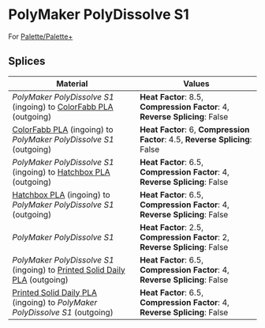 # PolyMaker PolyDissolve S1

For [Palette/Palette+](palette.md)

## Splices

Material | Values
-------- | ------
_PolyMaker PolyDissolve S1_ (ingoing) to [ColorFabb PLA](colorfabb_pla.md) (outgoing) | **Heat Factor**: 8.5, **Compression Factor**: 4, **Reverse Splicing**: False
[ColorFabb PLA](colorfabb_pla.md) (ingoing) to _PolyMaker PolyDissolve S1_ (outgoing) | **Heat Factor**: 6, **Compression Factor**: 4.5, **Reverse Splicing**: False
_PolyMaker PolyDissolve S1_ (ingoing) to [Hatchbox PLA](hatchbox_pla.md) (outgoing) | **Heat Factor**: 6.5, **Compression Factor**: 4, **Reverse Splicing**: False
[Hatchbox PLA](hatchbox_pla.md) (ingoing) to _PolyMaker PolyDissolve S1_ (outgoing) | **Heat Factor**: 6.5, **Compression Factor**: 4, **Reverse Splicing**: False
_PolyMaker PolyDissolve S1_ | **Heat Factor**: 2.5, **Compression Factor**: 2, **Reverse Splicing**: False
_PolyMaker PolyDissolve S1_ (ingoing) to [Printed Solid Daily PLA](printed_solid_daily_pla.md) (outgoing) | **Heat Factor**: 6.5, **Compression Factor**: 4, **Reverse Splicing**: False
[Printed Solid Daily PLA](printed_solid_daily_pla.md) (ingoing) to _PolyMaker PolyDissolve S1_ (outgoing) | **Heat Factor**: 6.5, **Compression Factor**: 4, **Reverse Splicing**: False
